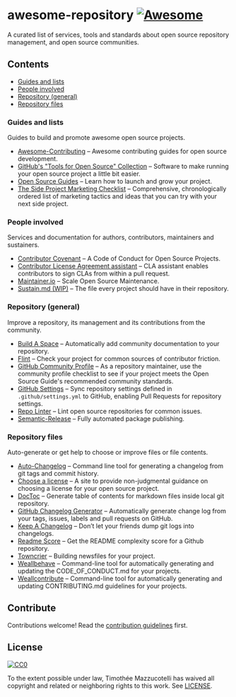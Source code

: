 # awesome-repository [![Awesome][awesome-badge]](https://github.com/sindresorhus/awesome)

A curated list of services, tools and standards about open source repository
management, and open source communities.

## Contents
- [Guides and lists](#guides-and-lists)
- [People involved](#people-involved)
- [Repository (general)](#repository-general)
- [Repository files](#repository-files)

### Guides and lists
Guides to build and promote awesome open source projects.

- [Awesome-Contributing](https://github.com/mntnr/awesome-contributing) –
  Awesome contributing guides for open source development.
- [GitHub's "Tools for Open Source" Collection](https://github.com/collections/tools-for-open-source) –
  Software to make running your open source project a little bit easier.
- [Open Source Guides](https://opensource.guide/) –
  Learn how to launch and grow your project.
- [The Side Project Marketing Checklist](https://github.com/portable-cto/side-project-marketing) –
  Comprehensive, chronologically ordered list of marketing tactics and ideas
  that you can try with your next side project.

### People involved
Services and documentation for authors, contributors, maintainers and sustainers.

- [Contributor Covenant](https://www.contributor-covenant.org/) –
  A Code of Conduct for Open Source Projects.
- [Contributor License Agreement assistant](https://github.com/cla-assistant/cla-assistant) –
  CLA assistant enables contributors to sign CLAs from within a pull request.
- [Maintainer.io](https://maintainer.io/) –
  Scale Open Source Maintenance.
- [Sustain.md (WIP)](https://github.com/sustainers/sustain.md) –
  The file every project should have in their repository.

### Repository (general)
Improve a repository, its management and its contributions from the community.

- [Build A Space](https://github.com/mntnr/build-a-space) –
  Automatically add community documentation to your repository.
- [Flint](https://github.com/pengwynn/flint) –
  Check your project for common sources of contributor friction.
- [GitHub Community Profile](https://help.github.com/articles/viewing-your-community-profile/) –
  As a repository maintainer, use the community profile checklist to see if your
  project meets the Open Source Guide's recommended community standards.
- [GitHub Settings](https://github.com/probot/settings) –
  Sync repository settings defined in `.github/settings.yml` to GitHub,
  enabling Pull Requests for repository settings.
- [Repo Linter](https://github.com/todogroup/repolinter) –
  Lint open source repositories for common issues.
- [Semantic-Release](https://github.com/semantic-release/semantic-release) –
  Fully automated package publishing.

### Repository files
Auto-generate or get help to choose or improve files or file contents.

- [Auto-Changelog](https://github.com/CookPete/auto-changelog) –
  Command line tool for generating a changelog from git tags and commit history.
- [Choose a license](https://choosealicense.com/) –
  A site to provide non-judgmental guidance on choosing a license for your
  open source project.
- [DocToc](https://github.com/thlorenz/doctoc) –
  Generate table of contents for markdown files inside local git repository.
- [GitHub Changelog Generator](https://github.com/github-changelog-generator/github-changelog-generator) –
  Automatically generate change log from your tags, issues, labels and pull requests on GitHub.
- [Keep A Changelog](https://keepachangelog.com/en/1.0.0/) –
  Don’t let your friends dump git logs into changelogs.
- [Readme Score](https://github.com/clayallsopp/readme-score) –
  Get the README complexity score for a Github repository.
- [Towncrier](https://github.com/hawkowl/towncrier) –
  Building newsfiles for your project.
- [Weallbehave](https://github.com/WeAllJS/weallbehave) –
  Command-line tool for automatically generating and updating the
  CODE_OF_CONDUCT.md for your projects.
- [Weallcontribute](https://github.com/WeAllJS/weallcontribute) –
  Command-line tool for automatically generating and updating CONTRIBUTING.md
  guidelines for your projects.

## Contribute
Contributions welcome! Read the [contribution guidelines](CONTRIBUTING.md) first.

## License
[![CC0](http://mirrors.creativecommons.org/presskit/buttons/88x31/svg/cc-zero.svg)](https://creativecommons.org/publicdomain/zero/1.0/)

To the extent possible under law, Timothée Mazzucotelli has waived all copyright
and related or neighboring rights to this work. See [LICENSE](LICENSE).

[awesome-badge]: https://cdn.rawgit.com/sindresorhus/awesome/d7305f38d29fed78fa85652e3a63e154dd8e8829/media/badge.svg
